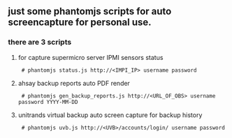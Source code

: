 ## just some phantomjs scripts for auto screencapture for personal use.

### there are 3 scripts

1. for capture supermicro server IPMI sensors status

        # phantomjs status.js http://<IMPI_IP> username password

2. ahsay backup reports auto PDF render

        # phantomjs gen_backup_reports.js http://<URL_OF_OBS> username password YYYY-MM-DD

3. unitrands virtual backup auto screen capture for backup history

        # phantomjs uvb.js http://<UVB>/accounts/login/ username password
